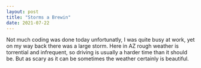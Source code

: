```yaml
---
layout: post
title: "Storms a Brewin"
date: 2021-07-22
---
```

Not much coding was done today unfortunatly, I was quite busy at work, yet on my way back there was a large storm. 
Here in AZ rough weather is torrential and infrequent, so driving is usually a harder time than it should be. But as scary as it can be sometimes the weather certainly is beautiful. 